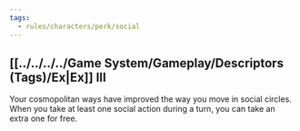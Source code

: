 ```yaml
---
tags:
  - rules/characters/perk/social
---
```

## [[../../../../Game System/Gameplay/Descriptors (Tags)/Ex|Ex]] III
Your cosmopolitan ways have improved the way you move in social circles. When you take at least one social action during a turn, you can take an extra one for free.
